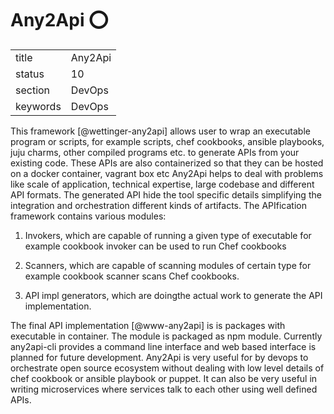# Any2Api :o:


|          |             |
| -------- | ----------- |
| title    | Any2Api     | 
| status   | 10          |
| section  | DevOps      |
| keywords | DevOps      |



This framework [@wettinger-any2api] allows user to wrap an
executable program or scripts, for example scripts, chef cookbooks,
ansible playbooks, juju charms, other compiled programs etc. to
generate APIs from your existing code.  These APIs are also
containerized so that they can be hosted on a docker container,
vagrant box etc Any2Api helps to deal with problems like scale of
application, technical expertise, large codebase and different API
formats. The generated API hide the tool specific details simplifying
the integration and orchestration different kinds of artifacts. The
APIfication framework contains various modules:

1. Invokers, which are capable of running a given type of
   executable for example cookbook invoker can be used to run Chef
   cookbooks

2. Scanners, which are capable of scanning modules of certain type for
   example cookbook scanner scans Chef cookbooks.

3. API impl generators, which are doingthe actual work to
   generate the API implementation.

The final API implementation [@www-any2api] is is packages with
executable in container.  The module is packaged as npm
module. Currently any2api-cli provides a command line interface and
web based interface is planned for future development. Any2Api is very
useful for by devops to orchestrate open source ecosystem without
dealing with low level details of chef cookbook or ansible playbook or
puppet. It can also be very useful in writing microservices where
services talk to each other using well defined APIs.


